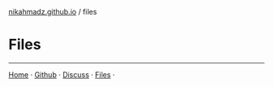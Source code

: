 [nikahmadz.github.io][1] / files

# Files

---

[Home][1] &middot;
[Github][2] &middot;
[Discuss][3] &middot;
[Files][4] &middot;

[1]:https://nikahmadz.github.io/ "Home page"
[2]:https://github.com/nikahmadz "Open my Github Profile"
[3]:https://github.com/nikahmadz/nikahmadz.github.io/discussions "Go to Discusssion Room"
[4]:https://nikahmadz.github.io/files/ "View shared files"
